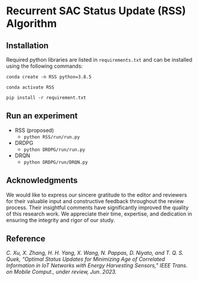 # Recurrent SAC Status Update (RSS) Algorithm

## Installation
Required python libraries are listed in `requirements.txt` and can be installed using the following commands:

`conda create -n RSS python=3.8.5`

`conda activate RSS`

`pip install -r requirement.txt`

## Run an experiment
* RSS (proposed)
  * `python RSS/run/run.py`
* DRDPG
  * `python DRDPG/run/run.py`
* DRQN
  * `python DRDPG/run/DRQN.py`

## Acknowledgments

We would like to express our sincere gratitude to the editor and reviewers for their valuable input and constructive feedback throughout the review process. Their insightful comments have significantly improved the quality of this research work. We appreciate their time, expertise, and dedication in ensuring the integrity and rigor of our study.

## Reference

*C. Xu, X. Zhang, H. H. Yang, X. Wang, N. Pappas, D. Niyato, and T. Q. S. Quek, “Optimal Status Updates for Minimizing Age of Correlated Information in IoT Networks with Energy Harvesting Sensors,” IEEE Trans. on Mobile Comput., under review, Jun. 2023.*